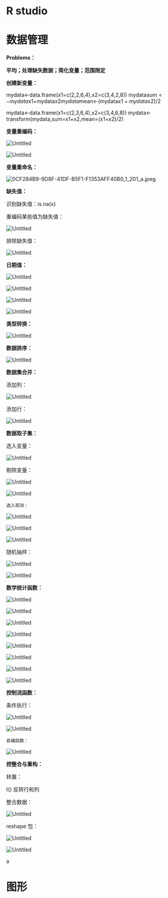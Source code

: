 # R studio

# 数据管理

**Problems：**

**平均；处理缺失数据；简化变量；范围限定**

**创建新变量：**

mydata<-data.frame(x1=c(2,2,6,4),x2=c(3,4,2,8))
mydata$sum<-mydata$x1+mydata$x2
mydata$mean<-(mydata$x1+mydata$x2)/2

mydata<-data.frame(x1=c(2,3,6,4),x2=c(3,4,6,8))
mydata<-transform(mydata,sum=x1+x2,mean=(x1+x2)/2)

**变量重编码：**

![Untitled](R%20studio%20b0c60447de5b4ea687165368c81be553/Untitled.png)

![Untitled](R%20studio%20b0c60447de5b4ea687165368c81be553/Untitled%201.png)

**变量重命名：**

![0CF284B9-9D8F-41DF-B5F1-F1353AFF40B0_1_201_a.jpeg](R%20studio%20b0c60447de5b4ea687165368c81be553/0CF284B9-9D8F-41DF-B5F1-F1353AFF40B0_1_201_a.jpeg)

**缺失值：**

识别缺失值：is.na(x)

重编码某些值为缺失值：

![Untitled](R%20studio%20b0c60447de5b4ea687165368c81be553/Untitled%202.png)

排除缺失值：

![Untitled](R%20studio%20b0c60447de5b4ea687165368c81be553/Untitled%203.png)

**日期值：**

![Untitled](R%20studio%20b0c60447de5b4ea687165368c81be553/Untitled%204.png)

![Untitled](R%20studio%20b0c60447de5b4ea687165368c81be553/Untitled%205.png)

![Untitled](R%20studio%20b0c60447de5b4ea687165368c81be553/Untitled%206.png)

![Untitled](R%20studio%20b0c60447de5b4ea687165368c81be553/Untitled%207.png)

**类型转换：**

![Untitled](R%20studio%20b0c60447de5b4ea687165368c81be553/Untitled%208.png)

**数据排序：**

![Untitled](R%20studio%20b0c60447de5b4ea687165368c81be553/Untitled%209.png)

**数据集合并：**

添加列：

![Untitled](R%20studio%20b0c60447de5b4ea687165368c81be553/Untitled%2010.png)

添加行：

![Untitled](R%20studio%20b0c60447de5b4ea687165368c81be553/Untitled%2011.png)

**数据取子集：**

选入变量：

![Untitled](R%20studio%20b0c60447de5b4ea687165368c81be553/Untitled%2012.png)

剔除变量：

![Untitled](R%20studio%20b0c60447de5b4ea687165368c81be553/Untitled%2013.png)

![Untitled](R%20studio%20b0c60447de5b4ea687165368c81be553/Untitled%2014.png)

    选入观测：

![Untitled](R%20studio%20b0c60447de5b4ea687165368c81be553/Untitled%2015.png)

![Untitled](R%20studio%20b0c60447de5b4ea687165368c81be553/Untitled%2016.png)

![Untitled](R%20studio%20b0c60447de5b4ea687165368c81be553/Untitled%2017.png)

随机抽样：

![Untitled](R%20studio%20b0c60447de5b4ea687165368c81be553/Untitled%2018.png)

![Untitled](R%20studio%20b0c60447de5b4ea687165368c81be553/Untitled%2019.png)

**数学统计函数：**

![Untitled](R%20studio%20b0c60447de5b4ea687165368c81be553/Untitled%2020.png)

![Untitled](R%20studio%20b0c60447de5b4ea687165368c81be553/Untitled%2021.png)

![Untitled](R%20studio%20b0c60447de5b4ea687165368c81be553/Untitled%2022.png)

![Untitled](R%20studio%20b0c60447de5b4ea687165368c81be553/Untitled%2023.png)

![Untitled](R%20studio%20b0c60447de5b4ea687165368c81be553/Untitled%2024.png)

![Untitled](R%20studio%20b0c60447de5b4ea687165368c81be553/Untitled%2025.png)

![Untitled](R%20studio%20b0c60447de5b4ea687165368c81be553/Untitled%2026.png)

![Untitled](R%20studio%20b0c60447de5b4ea687165368c81be553/Untitled%2027.png)

**控制流函数：**

条件执行：

![Untitled](R%20studio%20b0c60447de5b4ea687165368c81be553/Untitled%2028.png)

![Untitled](R%20studio%20b0c60447de5b4ea687165368c81be553/Untitled%2029.png)

    自编函数：

![Untitled](R%20studio%20b0c60447de5b4ea687165368c81be553/Untitled%2030.png)

**控整合与重构：**

转置：

t()  反转行和列

整合数据：

![Untitled](R%20studio%20b0c60447de5b4ea687165368c81be553/Untitled%2031.png)

reshape 包：

![Untitled](R%20studio%20b0c60447de5b4ea687165368c81be553/Untitled%2032.png)

![Untitled](R%20studio%20b0c60447de5b4ea687165368c81be553/Untitled%2033.png)

a

# 图形